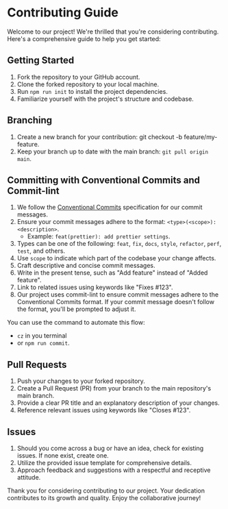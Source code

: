 # Contributing Guide

Welcome to our project! We're thrilled that you're considering contributing. Here's a comprehensive guide to help you get started:

## Getting Started

1. Fork the repository to your GitHub account.
2. Clone the forked repository to your local machine.
3. Run `npm run init` to install the project dependencies.
4. Familiarize yourself with the project's structure and codebase.

## Branching

1. Create a new branch for your contribution: git checkout -b feature/my-feature.
2. Keep your branch up to date with the main branch: `git pull origin main`.

## Committing with Conventional Commits and Commit-lint

1. We follow the [Conventional Commits](https://www.conventionalcommits.org/en/v1.0.0/) specification for our commit messages.
2. Ensure your commit messages adhere to the format: `<type>(<scope>): <description>`.
   - Example: `feat(prettier): add prettier settings`.
3. Types can be one of the following: `feat`, `fix`, `docs`, `style`, `refactor`, `perf`, `test`, and others.
4. Use `scope` to indicate which part of the codebase your change affects.
5. Craft descriptive and concise commit messages.
6. Write in the present tense, such as "Add feature" instead of "Added feature".
7. Link to related issues using keywords like "Fixes #123".
8. Our project uses commit-lint to ensure commit messages adhere to the Conventional Commits format. If your commit message doesn't follow the format, you'll be prompted to adjust it.

You can use the command to automate this flow:
- `cz` in you terminal
- or `npm run commit`.

## Pull Requests

1. Push your changes to your forked repository.
2. Create a Pull Request (PR) from your branch to the main repository's main branch.
3. Provide a clear PR title and an explanatory description of your changes.
4. Reference relevant issues using keywords like "Closes #123".

## Issues

1. Should you come across a bug or have an idea, check for existing issues. If none exist, create one.
2. Utilize the provided issue template for comprehensive details.
3. Approach feedback and suggestions with a respectful and receptive attitude.

Thank you for considering contributing to our project. Your dedication contributes to its growth and quality. Enjoy the collaborative journey!
